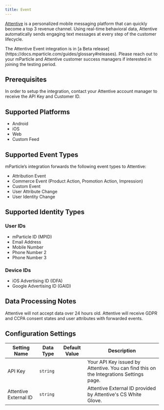```yaml
---
title: Event
---
```


[Attentive](https://attentivemobile.com/?utm_source=mparticle&utm_medium=integrations&utm_campaign=mparticle-partnership) is a personalized mobile messaging platform that can quickly become a top 3 revenue channel. Using real-time behavioral data, Attentive automatically sends engaging text messages at every step of the customer lifecycle.

<aside>The Attentive Event integration is in [a Beta release](https://docs.mparticle.com/guides/glossary#releases).  Please reach out to your mParticle and Attentive customer success managers if interested in joining the testing period.</aside>


## Prerequisites
In order to setup the integration, contact your Attentive account manager to receive the API Key and Customer ID.

## Supported Platforms
* Android
* iOS
* Web
* Custom Feed

## Supported Event Types
mParticle’s integration forwards the following event types to Attentive:
* Attribution Event
* Commerce Event (Product Action, Promotion Action, Impression)
* Custom Event
* User Attribute Change 
* User Identity Change

## Supported Identity Types

### User IDs
* mParticle ID (MPID)
* Email Address
* Mobile Number
* Phone Number 2
* Phone Number 3

### Device IDs
* iOS Advertising ID (IDFA)
* Google Advertising ID (GAID)

## Data Processing Notes
Attentive will not accept data over 24 hours old.
Attentive will receive GDPR and CCPA consent states and user attributes with forwarded events.

## Configuration Settings

| Setting Name| Data Type | Default Value | Description |
|---|---|---|---|
| API Key | `string` | | Your API Key issued by Attentive. You can find this on the Integrations Settings page. |
| Attentive External ID | `string` | | Attentive External ID provided by Attentive's CS White Glove. |
